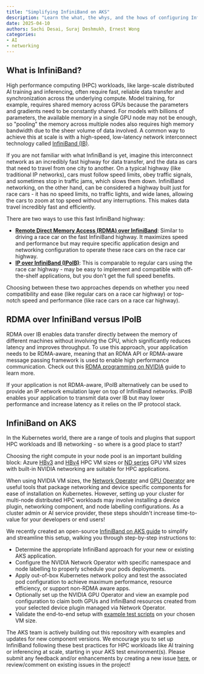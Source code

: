 ```yaml
---
title: "Simplifying InfiniBand on AKS"
description: "Learn the what, the whys, and the hows of configuring InfiniBand networking for high performance compute (HPC) workloads on AKS"
date: 2025-04-10
authors: Sachi Desai, Suraj Deshmukh, Ernest Wong
categories: 
- AI
- networking
---
```


## What is InfiniBand?

High performance computing (HPC) workloads, like large-scale distributed AI training and inferencing, often require fast, reliable data transfer and synchronization across the underlying compute. Model training, for example, requires shared memory across GPUs because the parameters and gradients need to be constantly shared. For models with billions of parameters, the available memory in a single GPU node may not be enough, so "pooling" the memory across multiple nodes also requires high memory bandwidth due to the sheer volume of data involved. A common way to achieve this at scale is with a high-speed, low-latency network interconnect technology called [InfiniBand (IB)](https://network.nvidia.com/pdf/whitepapers/IB_Intro_WP_190.pdf). 

If you are not familiar with what InfiniBand is yet, imagine this interconnect network as an incredibly fast highway for data transfer, and the data as cars that need to travel from one city to another. On a typical highway (like traditional IP networks), cars must follow speed limits, obey traffic signals, and sometimes stop in traffic jams, which slows them down. InfiniBand networking, on the other hand, can be considered a highway built just for race cars - it has no speed limits, no traffic lights, and wide lanes, allowing the cars to zoom at top speed without any interruptions. This makes data travel incredibly fast and efficiently.

There are two ways to use this fast InfiniBand highway:
- **[Remote Direct Memory Access (RDMA) over InfiniBand](https://enterprise-support.nvidia.com/s/article/What-is-RDMA)**: Similar to driving a race car on the fast InfiniBand highway. It maximizes speed and performance but may require specific application design and networking configuration to operate these race cars on the race car highway.
- **[IP over InfiniBand (IPoIB)](https://docs.nvidia.com/doca/sdk/ip+over+infiniband/index.html)**: This is comparable to regular cars using the race car highway - may be easy to implement and compatible with off-the-shelf applications, but you don't get the full speed benefits.

Choosing between these two approaches depends on whether you need compatibility and ease (like regular cars on a race car highway) or top-notch speed and performance (like race cars on a race car highway).

## RDMA over InfiniBand versus IPoIB

RDMA over IB enables data transfer directly between the memory of different machines without involving the CPU, which significantly reduces latency and improves throughput. To use this approach, your application needs to be RDMA-aware, meaning that an RDMA API or RDMA-aware message passing framework is used to enable high performance communication. Check out this [RDMA programming on NVIDIA](https://docs.nvidia.com/networking/display/rdmaawareprogrammingv17/rdma-aware+programming+overview) guide to learn more.

If your application is not RDMA-aware, IPoIB alternatively can be used to provide an IP network emulation layer on top of InfiniBand networks. IPoIB enables your application to transmit data over IB but may lower performance and increase latency as it relies on the IP protocol stack.

## InfiniBand on AKS

In the Kubernetes world, there are a range of tools and plugins that support HPC workloads and IB networking - so where is a good place to start?

Choosing the right compute in your node pool is an important building block: Azure [HBv3](https://learn.microsoft.com/azure/virtual-machines/sizes/high-performance-compute/hbv3-series?tabs=sizebasic) and [HBv4](https://learn.microsoft.com/azure/virtual-machines/sizes/high-performance-compute/hbv4-series?tabs=sizebasic) HPC VM sizes or [ND series](https://learn.microsoft.com/azure/virtual-machines/sizes/gpu-accelerated/nd-family) GPU VM sizes with built-in NVIDIA networking are suitable for HPC applications. 

When using NVIDIA VM sizes, the [Network Operator](https://docs.nvidia.com/networking/display/cokan10/network+operator) and [GPU Operator](https://docs.nvidia.com/datacenter/cloud-native/gpu-operator/latest/getting-started.html) are useful tools that package networking and device specific components for ease of installation on Kubernetes. However, setting up your cluster for multi-node distributed HPC workloads may involve installing a device plugin, networking component, and node labelling configurations. As a cluster admin or AI service provider, these steps shouldn't increase time-to-value for your developers or end users! 

We recently created an open-source [InfiniBand on AKS guide](https://azure.github.io/aks-rdma-infiniband/) to simplify and streamline this setup, walking you through step-by-step instructions to:

- Determine the appropriate InfiniBand approach for your new or existing AKS application.
- Configure the NVIDIA Network Operator with specific namespace and node labelling to properly schedule your pods deployments.
- Apply out-of-box Kubernetes network policy and test the associated pod configuration to achieve maximum performance, resource efficiency, or support non-RDMA aware apps.
- Optionally set up the NVIDIA GPU Operator and view an example pod configuration to claim both GPUs and InfiniBand resources created from your selected device plugin managed via Network Operator.
- Validate the end-to-end setup with [example test scripts](https://github.com/Azure/aks-rdma-infiniband/tree/main/tests) on your chosen VM size.

The AKS team is actively building out this repository with examples and updates for new component versions. We encourage you to set up InfiniBand following these best practices for HPC workloads like AI training or inferencing at scale, starting in your AKS test environment(s). Please submit any feedback and/or enhancements by creating a new issue [here](https://github.com/Azure/aks-rdma-infiniband/issues), or review/comment on existing issues in the project!